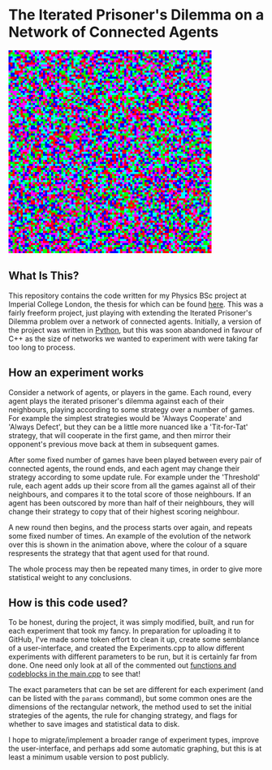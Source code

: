 # The Iterated Prisoner's Dilemma on a Network of Connected Agents
 ![Example gif of agent strategy evolution, for a 100x100 agent network, started with randomised strategies, and changing strategies via the "G_ThresholdGDPTB" update rule.](repoImages/anim.gif)

## What Is This?
This repository contains the code written for my Physics BSc project at Imperial College London, the thesis for which can be found [here](From_Simple_Games_to_Complex_Behaviours.pdf). 
This was a fairly freeform project, just playing with extending the Iterated Prisoner's Dilemma problem over a network of connected agents.
Initially, a version of the project was written in [Python](/python), but this was soon abandoned in favour of C++ as the size of networks we wanted to experiment with were taking far too long to process.

## How an experiment works
Consider a network of agents, or players in the game.
Each round, every agent plays the iterated prisoner's dilemma against each of their neighbours, playing according to some strategy over a number of games.
For example the simplest strategies would be 'Always Cooperate' and 'Always Defect', but they can be a little more nuanced like a 'Tit-for-Tat' strategy, that will cooperate in the first game, and then mirror their opponent's previous move back at them in subsequent games.

After some fixed number of games have been played between every pair of connected agents, the round ends, and each agent may change their strategy according to some update rule.
For example under the 'Threshold' rule, each agent adds up their score from all the games against all of their neighbours, and compares it to the total score of those neighbours.
If an agent has been outscored by more than half of their neighbours, they will change their strategy to copy that of their highest scoring neighbour.

A new round then begins, and the process starts over again, and repeats some fixed number of times. An example of the evolution of the network over this is shown in the animation above, where the colour of a square respresents the strategy that that agent used for that round.

The whole process may then be repeated many times, in order to give more statistical weight to any conclusions.

## How is this code used?
To be honest, during the project, it was simply modified, built, and run for each experiment that took my fancy.
In preparation for uploading it to GitHub, I've made some token effort to clean it up, create some semblance of a user-interface, and created the Experiments.cpp to allow different experiments with different parameters to be run, but it is certainly far from done.
One need only look at all of the commented out [functions and codeblocks in the main.cpp](https://github.com/A-Lee-0/BSc-Project/blob/main/src/main.cpp) to see that!

The exact parameters that can be set are different for each experiment (and can be listed with the `params` command), but some common ones are the dimensions of the rectangular network, the method used to set the initial strategies of the agents, the rule for changing strategy, and flags for whether to save images and statistical data to disk.

I hope to migrate/implement a broader range of experiment types, improve the user-interface, and perhaps add some automatic graphing, but this is at least a minimum usable version to post publicly.
